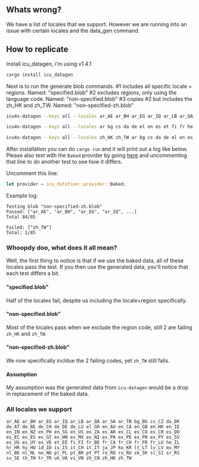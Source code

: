 ## Whats wrong?

We have a list of locales that we support. However we are running into an issue with
certain locales and the data_gen command.

## How to replicate

Install icu_datagen, i'm using v1.4.1

```sh
cargo install icu_datagen
```

Next is to run the generate blob commands.
#1 includes all specific locale + regions. Named: "specified.blob"
#2 excludes regions, only using the language code. Named: "non-specified.blob"
#3 copies #2 but includes the zh_HK and zh_TW. Named: "non-specified-zh.blob"

```sh
icu4x-datagen --keys all --locales ar_AE ar_BH ar_EG ar_IQ ar_LB ar_QA ar_SA ar_TN bg_BG cs_CZ da_DK de_AT de_BE de_CH de_DE de_LU el_GR en_AU en_CA en_GB en_HK en_IE en_IN en_NZ en_PH en_SG en_US en_ZA es_AR es_CL es_CO es_CR es_DO es_EC es_ES es_GT es_HN es_MX es_NI es_PA es_PE es_PR es_PY es_SV es_US es_UY es_VE et_EE fi_FI fr_BE fr_CA fr_CH fr_FR fr_LU he_IL hr_HR hu_HU id_ID is_IS it_CH it_IT ja_JP ko_KR lt_LT lv_LV ms_MY nl_BE nl_NL no_NO pl_PL pt_BR pt_PT ro_RO ru_RU sk_SK sl_SI sr_RS sv_SE th_TH tr_TR uk_UA vi_VN zh_CN zh_HK zh_TW --format blob --out specified.blob

icu4x-datagen --keys all --locales ar bg cs da de el en es et fi fr he hr hu id is it ja ko lt lv ms nl no pl pt ro ru sk sl sr sv th tr uk vi zh --format blob --out non-specified.blob

icu4x-datagen --keys all --locales zh_HK zh_TW ar bg cs da de el en es et fi fr he hr hu id is it ja ko lt lv ms nl no pl pt ro ru sk sl sr sv th tr uk vi zh --format blob --out non-specified-zh.blob
```

After installation you can do `cargo run` and it will print out a log like below. Please also test with the `Baked` provider by going [here](src/main.rs#39) and uncommenting that line to do another test to see how it differs.

Uncomment this line:

```rust
let provider = icu_datetime::provider::Baked;
```

Example log:

```
Testing blob "non-specified-zh.blob"
Passed: ["ar_AE", "ar_BH", "ar_EG", "ar_IQ", ...]
Total 84/85

Failed: ["zh_TW"]
Total: 1/85
```

### Whoopdy doo, what does it all mean?

Well, the first thing to notice is that if we use the baked data, all of these locales pass the test. If you then use the generated data, you'll notice that each test differs a bit.

#### "specified.blob"

Half of the locales fail, despite us including the locale+region specifically.

#### "non-specified.blob"

Most of the locales pass when we exclude the region code, still 2 are failing `zh_HK` and `zh_TW`.

#### "non-specified-zh.blob"

We now specifically incldue the 2 failing codes, yet `zh_TW` still fails.

#### Assumption

My assumption was the generated data from `icu-datagen` would be a drop in replacement of the baked data.

### All locales we support

```
ar_AE ar_BH ar_EG ar_IQ ar_LB ar_QA ar_SA ar_TN bg_BG cs_CZ da_DK de_AT de_BE de_CH de_DE de_LU el_GR en_AU en_CA en_GB en_HK en_IE en_IN en_NZ en_PH en_SG en_US en_ZA es_AR es_CL es_CO es_CR es_DO es_EC es_ES es_GT es_HN es_MX es_NI es_PA es_PE es_PR es_PY es_SV es_US es_UY es_VE et_EE fi_FI fr_BE fr_CA fr_CH fr_FR fr_LU he_IL hr_HR hu_HU id_ID is_IS it_CH it_IT ja_JP ko_KR lt_LT lv_LV ms_MY nl_BE nl_NL no_NO pl_PL pt_BR pt_PT ro_RO ru_RU sk_SK sl_SI sr_RS sv_SE th_TH tr_TR uk_UA vi_VN zh_CN zh_HK zh_TW
```
